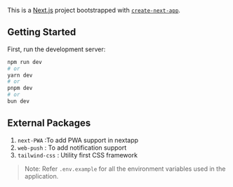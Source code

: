This is a [Next.js](https://nextjs.org/) project bootstrapped with [`create-next-app`](https://github.com/vercel/next.js/tree/canary/packages/create-next-app).

## Getting Started

First, run the development server:

```bash
npm run dev
# or
yarn dev
# or
pnpm dev
# or
bun dev
```
## External Packages
1. `next-PWA` :To add PWA support in nextapp
2. `web-push` : To add notification support
3. `tailwind-css` : Utility first CSS framework

> Note: Refer `.env.example` for all the environment variables used in the application. 

